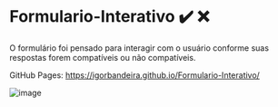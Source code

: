 # Formulario-Interativo ✔️ ❌
O formulário foi pensado para interagir com o usuário conforme suas respostas forem compatíveis ou não compatíveis.

GitHub Pages:  https://igorbandeira.github.io/Formulario-Interativo/

![image](https://user-images.githubusercontent.com/106918230/179841183-ba83e4d7-4a72-4b6f-a708-97d91eaaa22e.png)
